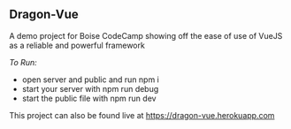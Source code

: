 ## Dragon-Vue

A demo project for Boise CodeCamp showing off the ease of use of VueJS as a reliable and powerful framework

<em>To Run: </em>
* open server and public and run npm i
* start your server with npm run debug
* start the public file with npm run dev

This project can also be found live at https://dragon-vue.herokuapp.com

